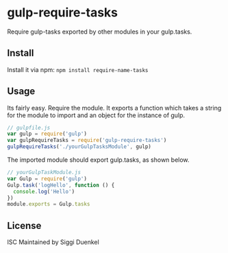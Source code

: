# gulp-require-tasks
Require gulp-tasks exported by other modules in your gulp.tasks.

## Install
Install it via npm: ```npm install require-name-tasks```

## Usage
Its fairly easy. Require the module. It exports a function which takes a string
for the module to import and an object for the instance of gulp.
```javascript
// gulpfile.js
var gulp = require('gulp')
var gulpRequireTasks = require('gulp-require-tasks')
gulpRequireTasks('./yourGulpTasksModule', gulp)
```

The imported module should export gulp.tasks, as shown below.
```javascript
// yourGulpTaskModule.js
var Gulp = require('gulp')
Gulp.task('logHello', function () {
  console.log('Hello')
})
module.exports = Gulp.tasks
```

## License

ISC
Maintained by Siggi Duenkel
